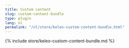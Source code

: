 ```yaml
---
title: Custom content
slug: custom-content-bundle
type: plugin
lang: nl
permalink: "/nl/store/keleo-custom-content-bundle.html"
---
```


{% include store/keleo-custom-content-bundle.md %}
